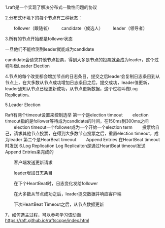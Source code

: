 ﻿1.raft是一个实现了解决分布式一致性问题的协议

2.分布式环境下的每个节点有三种状态：

　　follower（跟随者）
　　candidate（候选人）
　　leader（领导者）

3.所有的节点开始都是follower状态

   一旦他们不能检测到leader就能成为candidate

   candidate会请求其他节点投票，得到大多是节点的投票就会成为leader，这个过程叫做Leader Election

4.节点的每个改变都会增加节点的日志条目，提交之后leader会复制日志条目到从节点上，在大多数从节点成功增加日志条目之后，提交成功，leader值更新，leader通知从节点已经更新成功，从节点更新数据，这个过程叫做Log Replication。

5.Leader Election

Raft有两个timeout设置来控制选举
第一个是election timeout
　　election timeout指的是follower等待成为candidate的时间，在150ms到300ms之间
　　election timeout一个follower成为一个开始一个election term
　　投票给自己，请求其他节点投票，在得到大多数节点投票之后，重置election timeout，成为leader
第二个是HearBeat timeout
　　Append Entries 在HeartBeat timeout时发送
6.Log Replication
 Log Replicaiton是通过HeartBeat timeout发送Append Entries来完成的

　　客户端发送更新请求

　　leader增加日志条目

　　在下个HeartBeat时，日志变化发给follower

　　在大多数从节点成功之后，leader提交数据并响应客户端

　　下次HeartBeat Timeout之后，从节点数据更新

7，如何选主过程，可以参考学习该动画
https://raft.github.io/raftscope/index.html
